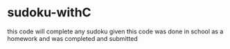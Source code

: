 # sudoku-withC
this code will complete any sudoku given
this code was done in school as a homework
and was completed and submitted
